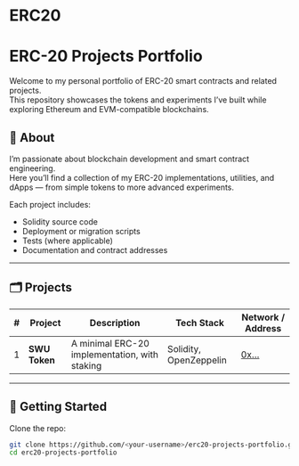 # ERC20
# ERC-20 Projects Portfolio

Welcome to my personal portfolio of ERC-20 smart contracts and related projects.  
This repository showcases the tokens and experiments I’ve built while exploring Ethereum and EVM-compatible blockchains.

## 📌 About

I’m passionate about blockchain development and smart contract engineering.  
Here you’ll find a collection of my ERC-20 implementations, utilities, and dApps — from simple tokens to more advanced experiments.

Each project includes:
- Solidity source code
- Deployment or migration scripts
- Tests (where applicable)
- Documentation and contract addresses

---

## 🗂️ Projects

| # | Project | Description | Tech Stack | Network / Address |
|---|---------|-------------|------------|-------------------|
| 1 | **SWU Token** | A minimal ERC-20 implementation, with staking | Solidity, OpenZeppelin | [0x…](https://etherscan.io/address/0x...) |



---

## 🚀 Getting Started

Clone the repo:

```bash
git clone https://github.com/<your-username>/erc20-projects-portfolio.git
cd erc20-projects-portfolio
